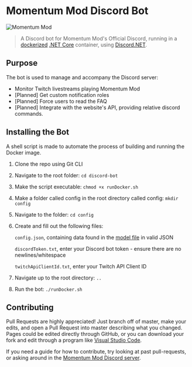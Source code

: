 # Momentum Mod Discord Bot

![Momentum Mod](https://i.imgur.com/80pzbzZ.png)

> A Discord bot for Momentum Mod's Official Discord, running in a [dockerized](https://www.docker.com/) [.NET Core](https://docs.microsoft.com/en-us/dotnet/core/) container, using [Discord.NET](https://discord.foxbot.me/).

## Purpose

The bot is used to manage and accompany the Discord server:

 * Monitor Twitch livestreams playing Momentum Mod
 * [Planned] Get custom notification roles
 * [Planned] Force users to read the FAQ
 * [Planned] Integrate with the website's API, providing relative discord commands.

## Installing the Bot

A shell script is made to automate the process of building and running the Docker image.

1. Clone the repo using Git CLI
2. Navigate to the root folder: `cd discord-bot`
3. Make the script executable: `chmod +x runDocker.sh`
4. Make a folder called config in the root directory called config: `mkdir config`
5. Navigate to the folder: `cd config`
6. Create and fill out the following files:

   `config.json`, containing data found in the [model file](https://github.com/momentum-mod/discord-bot/blob/net-core/src/MomentumDiscordBot/MomentumDiscordBot/Models/Config.cs) in valid JSON
   
   `discordToken.txt`, enter your Discord bot token - ensure there are no newlines/whitespace
   
   `twitchApiClientId.txt`, enter your Twitch API Client ID
   
7. Navigate up to the root directory: `..`
8. Run the bot: `./runDocker.sh`

## Contributing

Pull Requests are highly appreciated! Just branch off of master, make your edits, and open a Pull Request into master describing what you changed. Pages could be edited directly through GitHub, or you can download your fork and edit through a program like [Visual Studio Code](https://code.visualstudio.com/).

If you need a guide for how to contribute, try looking at past pull-requests, or asking around in the [Momentum Mod Discord server](https://discord.gg/V4gS7Qg).
